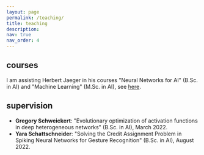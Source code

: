 ```yaml
---
layout: page
permalink: /teaching/
title: teaching
description:
nav: true
nav_order: 4
---
```

## courses

I am assisting Herbert Jaeger in his courses "Neural Networks for AI" (B.Sc. in AI) and "Machine Learning" (M.Sc. in AI), see [here](https://www.ai.rug.nl/minds/teaching/).

## supervision

- **Gregory Schweickert**: 
"Evolutionary optimization of activation functions in deep heterogeneous networks" (B.Sc. in AI), March 2022.
- **Yara Schattschneider**: 
"Solving the Credit Assignment Problem in Spiking Neural Networks for Gesture Recognition" (B.Sc. in AI), August 2022.
<!-- - **Daniel Woonings** (co-supervised with Guillaume Pourcel): in progress (B.Sc. in AI), August 2022. -->
<!-- - **Satchit Chatterij** (co-supervised with Guillaume Pourcel): in progress (B.Sc. in AI), August 2022. -->
<!-- - **David Coslar**: -->

<!-- - **Ryan O'Loughlin** (co-supervised with Guillaume Pourcel, Thomas Tiotto, Marleen Schippers): in progress (M.Sc. in AI), August 2022. -->
